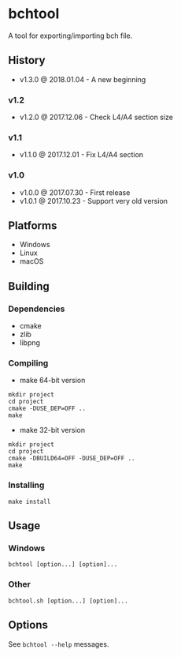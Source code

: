 # bchtool

A tool for exporting/importing bch file.

## History

- v1.3.0 @ 2018.01.04 - A new beginning

### v1.2

- v1.2.0 @ 2017.12.06 - Check L4/A4 section size

### v1.1

- v1.1.0 @ 2017.12.01 - Fix L4/A4 section

### v1.0

- v1.0.0 @ 2017.07.30 - First release
- v1.0.1 @ 2017.10.23 - Support very old version

## Platforms

- Windows
- Linux
- macOS

## Building

### Dependencies

- cmake
- zlib
- libpng

### Compiling

- make 64-bit version
~~~
mkdir project
cd project
cmake -DUSE_DEP=OFF ..
make
~~~

- make 32-bit version
~~~
mkdir project
cd project
cmake -DBUILD64=OFF -DUSE_DEP=OFF ..
make
~~~

### Installing

~~~
make install
~~~

## Usage

### Windows

~~~
bchtool [option...] [option]...
~~~

### Other

~~~
bchtool.sh [option...] [option]...
~~~

## Options

See `bchtool --help` messages.
